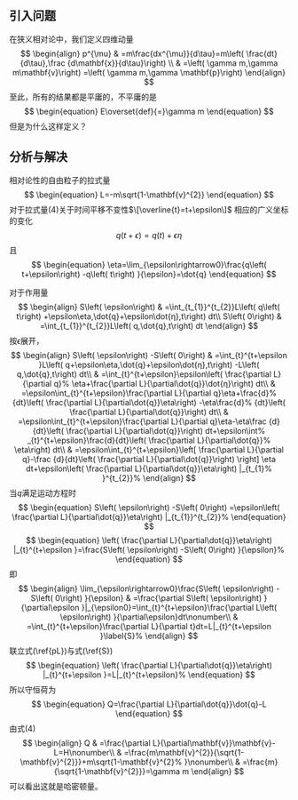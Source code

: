 ## 引入问题

在狭义相对论中，我们定义四维动量
$$
\begin{align}
p^{\mu}  &  =m\frac{dx^{\mu}}{d\tau}=m\left(  \frac{dt}{d\tau},\frac
{d\mathbf{x}}{d\tau}\right) \\
&  =\left(  \gamma m,\gamma m\mathbf{v}\right)  =\left(  \gamma m,\gamma
\mathbf{p}\right)
\end{align}
$$
至此，所有的结果都是平庸的，不平庸的是
$$
\begin{equation}
E\overset{def}{=}\gamma m
\end{equation}
$$
但是为什么这样定义？

## 分析与解决

相对论性的自由粒子的拉式量
$$
\begin{equation}
L=-m\sqrt{1-\mathbf{v}^{2}}
\end{equation}
$$
对于拉式量(4)关于时间平移不变性$\[\overline{t}=t+\epsilon\]$
相应的广义坐标的变化
$$
\begin{equation}
q\left(  t+\epsilon\right)  =q\left(  t\right)  +\epsilon\eta
\end{equation}
$$
且
$$
\begin{equation}
\eta=\lim_{\epsilon\rightarrow0}\frac{q\left(  t+\epsilon\right)  -q\left(
t\right)  }{\epsilon}=\dot{q}
\end{equation}
$$

对于作用量
$$
\begin{align}
S\left(  \epsilon\right)   &  =\int_{t_{1}}^{t_{2}}L\left(  q\left(  t\right)
+\epsilon\eta,\dot{q}+\epsilon\dot{η},t\right)  dt\\
S\left(  0\right)   &  =\int_{t_{1}}^{t_{2}}L\left(  q,\dot{q},t\right)  dt
\end{align}
$$
按$\epsilon$展开，
$$
\begin{align}
S\left(  \epsilon\right)  -S\left(  0\right)    & =\int_{t}^{t+\epsilon
}L\left(  q+\epsilon\eta,\dot{q}+\epsilon\dot{η},t\right)  -L\left(
q,\dot{q},t\right)  dt\\
& =\int_{t}^{t+\epsilon}\epsilon\left(  \frac{\partial L}{\partial q}%
\eta+\frac{\partial L}{\partial\dot{q}}\dot{η}\right)  dt\\
& =\epsilon\int_{t}^{t+\epsilon}\frac{\partial L}{\partial q}\eta+\frac{d}%
{dt}\left(  \frac{\partial L}{\partial\dot{q}}\eta\right)  -\eta\frac{d}%
{dt}\left(  \frac{\partial L}{\partial\dot{q}}\right)  dt\\
& =\epsilon\int_{t}^{t+\epsilon}\frac{\partial L}{\partial q}\eta-\eta\frac
{d}{dt}\left(  \frac{\partial L}{\partial\dot{q}}\right)  dt+\epsilon\int%
_{t}^{t+\epsilon}\frac{d}{dt}\left(  \frac{\partial L}{\partial\dot{q}}%
\eta\right)  dt\\
& =\epsilon\int_{t}^{t+\epsilon}\left[  \frac{\partial L}{\partial q}-\frac
{d}{dt}\left(  \frac{\partial L}{\partial\dot{q}}\right)  \right]  \eta
dt+\epsilon\left(  \frac{\partial L}{\partial\dot{q}}\eta\right)  |_{t_{1}%
}^{t_{2}}%
\end{align}
$$
当$q$满足运动方程时
$$
\begin{equation}
S\left(  \epsilon\right)  -S\left(  0\right)  =\epsilon\left(  \frac{\partial
L}{\partial\dot{q}}\eta\right)  |_{t_{1}}^{t_{2}}%
\end{equation}
$$
$$
\begin{equation}
\left(  \frac{\partial L}{\partial\dot{q}}\eta\right)  |_{t}^{t+\epsilon
}=\frac{S\left(  \epsilon\right)  -S\left(  0\right)  }{\epsilon}%
\end{equation}
$$
即
$$
\begin{align}
\lim_{\epsilon\rightarrow0}\frac{S\left(  \epsilon\right)  -S\left(  0\right)
}{\epsilon}  & =\frac{\partial S\left(  \epsilon\right)  }{\partial\epsilon
}|_{\epsilon0}=\int_{t}^{t+\epsilon}\frac{\partial L\left(  \epsilon\right)
}{\partial\epsilon}dt\nonumber\\
& =\int_{t}^{t+\epsilon}\frac{\partial L}{\partial t}dt=L|_{t}^{t+\epsilon
}\label{S}%
\end{align}
$$
联立式(\ref{pL})与式(\ref{S})
$$
\begin{equation}
\left(  \frac{\partial L}{\partial\dot{q}}\eta\right)  |_{t}^{t+\epsilon
}=L|_{t}^{t+\epsilon}%
\end{equation}
$$
所以守恒荷为
$$
\begin{equation}
Q=\frac{\partial L}{\partial\dot{q}}\dot{q}-L
\end{equation}
$$
由式(4)
$$
\begin{align}
Q &  =\frac{\partial L}{\partial\mathbf{v}}\mathbf{v}-L=H\nonumber\\
&  =\frac{m\mathbf{v}^{2}}{\sqrt{1-\mathbf{v}^{2}}}+m\sqrt{1-\mathbf{v}^{2}%
}\nonumber\\
&  =\frac{m}{\sqrt{1-\mathbf{v}^{2}}}=\gamma m
\end{align}
$$
可以看出这就是哈密顿量。

<!--stackedit_data:
eyJoaXN0b3J5IjpbNjg4NTY3MDI5LDgxMjAyMjQwMCwtMjA4OD
c0NjYxMl19
-->